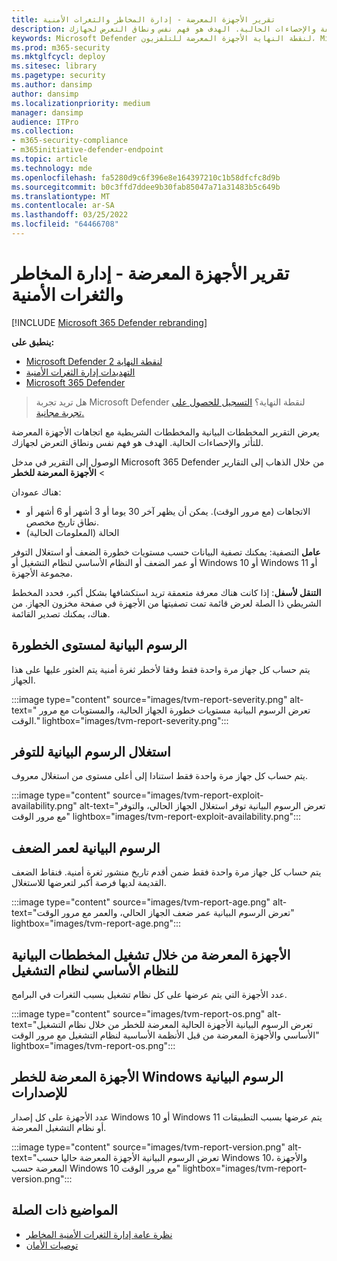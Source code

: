```yaml
---
title: تقرير الأجهزة المعرضة - إدارة المخاطر والثغرات الأمنية
description: تقرير يعرض اتجاهات الأجهزة الضعيفة والإحصاءات الحالية. الهدف هو فهم نفس ونطاق التعرض لجهازك.
keywords: Microsoft Defender لنقطة النهاية الأجهزة المعرضة للتلفزيون، Microsoft Defender لنقطة النهاية، tvm، تقليل & التعرض للضعف، تقليل المخاطر والضعف، مراقبة تكوين الأمان
ms.prod: m365-security
ms.mktglfcycl: deploy
ms.sitesec: library
ms.pagetype: security
ms.author: dansimp
author: dansimp
ms.localizationpriority: medium
manager: dansimp
audience: ITPro
ms.collection:
- m365-security-compliance
- m365initiative-defender-endpoint
ms.topic: article
ms.technology: mde
ms.openlocfilehash: fa5280d9c6f396e8e164397210c1b58dfcfc8d9b
ms.sourcegitcommit: b0c3ffd7ddee9b30fab85047a71a31483b5c649b
ms.translationtype: MT
ms.contentlocale: ar-SA
ms.lasthandoff: 03/25/2022
ms.locfileid: "64466708"
---
```

# <a name="vulnerable-devices-report---threat-and-vulnerability-management"></a>تقرير الأجهزة المعرضة - إدارة المخاطر والثغرات الأمنية

[!INCLUDE [Microsoft 365 Defender rebranding](../../includes/microsoft-defender.md)]

**ينطبق على:**

- [Microsoft Defender لنقطة النهاية 2](https://go.microsoft.com/fwlink/?linkid=2154037)
- [التهديدات إدارة الثغرات الأمنية](next-gen-threat-and-vuln-mgt.md)
- [Microsoft 365 Defender](https://go.microsoft.com/fwlink/?linkid=2118804)

> هل تريد تجربة Microsoft Defender لنقطة النهاية؟ [التسجيل للحصول على تجربة مجانية.](https://signup.microsoft.com/create-account/signup?products=7f379fee-c4f9-4278-b0a1-e4c8c2fcdf7e&ru=https://aka.ms/MDEp2OpenTrial?ocid=docs-wdatp-portaloverview-abovefoldlink)

يعرض التقرير المخططات البيانية والمخططات الشريطية مع اتجاهات الأجهزة المعرضة للتأثر والإحصاءات الحالية. الهدف هو فهم نفس ونطاق التعرض لجهازك.

الوصول إلى التقرير في مدخل Microsoft 365 Defender من خلال الذهاب إلى التقارير > **الأجهزة المعرضة للخطر**

هناك عمودان:

- الاتجاهات (مع مرور الوقت). يمكن أن يظهر آخر 30 يوما أو 3 أشهر أو 6 أشهر أو نطاق تاريخ مخصص.
- الحالة (المعلومات الحالية)

**عامل** التصفية: يمكنك تصفية البيانات حسب مستويات خطورة الضعف أو استغلال التوفر أو عمر الضعف أو النظام الأساسي لنظام التشغيل أو Windows 10 أو Windows 11 أو مجموعة الأجهزة.

**التنقل لأسفل**: إذا كانت هناك معرفة متعمقة تريد استكشافها بشكل أكبر، فحدد المخطط الشريطي ذا الصلة لعرض قائمة تمت تصفيتها من الأجهزة في صفحة مخزون الجهاز. من هناك، يمكنك تصدير القائمة.

## <a name="severity-level-graphs"></a>الرسوم البيانية لمستوى الخطورة

يتم حساب كل جهاز مرة واحدة فقط وفقا لأخطر ثغرة أمنية يتم العثور عليها على هذا الجهاز.

:::image type="content" source="images/tvm-report-severity.png" alt-text=" تعرض الرسوم البيانية مستويات خطورة الجهاز الحالية، والمستويات مع مرور الوقت." lightbox="images/tvm-report-severity.png":::

## <a name="exploit-availability-graphs"></a>استغلال الرسوم البيانية للتوفر

يتم حساب كل جهاز مرة واحدة فقط استنادا إلى أعلى مستوى من استغلال معروف.

:::image type="content" source="images/tvm-report-exploit-availability.png" alt-text="تعرض الرسوم البيانية توفر استغلال الجهاز الحالي، والتوفر مع مرور الوقت" lightbox="images/tvm-report-exploit-availability.png":::

## <a name="vulnerability-age-graphs"></a>الرسوم البيانية لعمر الضعف

يتم حساب كل جهاز مرة واحدة فقط ضمن أقدم تاريخ منشور ثغرة أمنية. فنقاط الضعف القديمة لديها فرصة أكبر لتعرضها للاستغلال.

:::image type="content" source="images/tvm-report-age.png" alt-text="تعرض الرسوم البيانية عمر ضعف الجهاز الحالي، والعمر مع مرور الوقت" lightbox="images/tvm-report-age.png":::

## <a name="vulnerable-devices-by-operating-system-platform-graphs"></a>الأجهزة المعرضة من خلال تشغيل المخططات البيانية للنظام الأساسي لنظام التشغيل

عدد الأجهزة التي يتم عرضها على كل نظام تشغيل بسبب الثغرات في البرامج.

:::image type="content" source="images/tvm-report-os.png" alt-text="تعرض الرسوم البيانية الأجهزة الحالية المعرضة للخطر من خلال نظام التشغيل الأساسي والأجهزة المعرضة من قبل الأنظمة الأساسية لنظام التشغيل مع مرور الوقت" lightbox="images/tvm-report-os.png":::

## <a name="vulnerable-devices-by-windows-version-graphs"></a>الأجهزة المعرضة للخطر Windows الرسوم البيانية للإصدارات

عدد الأجهزة على كل إصدار Windows 10 أو Windows 11 يتم عرضها بسبب التطبيقات أو نظام التشغيل المعرضة.

:::image type="content" source="images/tvm-report-version.png" alt-text="تعرض الرسوم البيانية الأجهزة المعرضة حاليا حسب Windows 10، والأجهزة المعرضة حسب Windows 10 مع مرور الوقت" lightbox="images/tvm-report-version.png":::

## <a name="related-topics"></a>المواضيع ذات الصلة

- [نظرة عامة إدارة الثغرات الأمنية المخاطر](next-gen-threat-and-vuln-mgt.md)
- [توصيات الأمان](tvm-security-recommendation.md)

